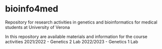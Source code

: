 # bioinfo4med
Repository for research activities in genetics and bioinformatics for medical students at University of Verona

In this repository are available materials and information for the course activities
2021/2022 - Genetics 2 Lab
2022/2023 - Genetics 1 Lab

